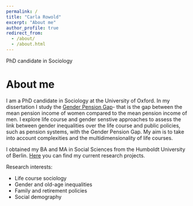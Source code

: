 ```yaml
---
permalink: /
title: "Carla Rowold"
excerpt: "About me"
author_profile: true
redirect_from: 
  - /about/
  - /about.html
---
```


PhD candidate in Sociology 

About me
======

I am a PhD candidate in Sociology at the University of Oxford. In my dissertation I study the [Gender Pension Gap](https://crowold.github.io/projects/genderpensiongap/)- that is the gap between the mean pension income of women compared to the mean pension income of men. I explore life course and gender senstive approaches to assess the link between gender inequalities over the life course and public policies, such as pension systems, with the Gender Pension Gap. My aim is to take into account complexities and the multidimensionality of life courses.

I obtained my BA and MA in Social Sciences from the Humboldt University of Berlin. [Here](https://crowold.github.io/projects/) you can find my current research projects.

Research interests:
- Life course sociology
- Gender and old-age inequalities
- Family and retirement policies
- Social demography
